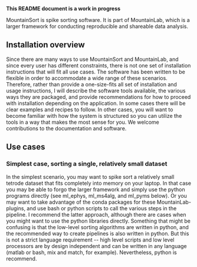 **This README document is a work in progress**

MountainSort is spike sorting software. It is part of MountainLab, which is a larger framework for conducting reproducible and shareable data analysis.
 
## Installation overview
 
Since there are many ways to use MountainSort and MountainLab, and since every user has different constraints, there is not one set of installation instructions that will fit all use cases. The software has been written to be flexible in order to accommodate a wide range of these scenarios. Therefore, rather than provide a one-size-fits all set of installation and usage instructions, I will describe the software tools available, the various ways they are packaged, and provide recommendations for how to proceed with installation depending on the application. In some cases there will be clear examples and recipes to follow. In other cases, you will want to become familiar with how the system is structured so you can utilize the tools in a way that makes the most sense for you. We welcome contributions to the documentation and software.
 
## Use cases
 
### Simplest case, sorting a single, relatively small dataset

In the simplest scenario, you may want to spike sort a relatively small tetrode dataset that fits completely into memory on your laptop. In that case you may be able to forgo the larger framework and simply use the python programs directly (see ml_ephys, ml_ms4alg, and ml_pyms below). Or you may want to take advantage of the conda packages for these MountainLab-plugins, and use bash or python scripts to call the various steps in the pipeline. I recommend the latter approach, although there are cases when you might want to use the python libraries directly. Something that might be confusing is that the low-level sorting algorithms are written in python, and the recommended way to create pipelines is also written in python. But this is not a strict language requirement -- high level scripts and low level processors are by design independent and can be written in any language (matlab or bash, mix and match, for example). Nevertheless, python is recommend.
 

